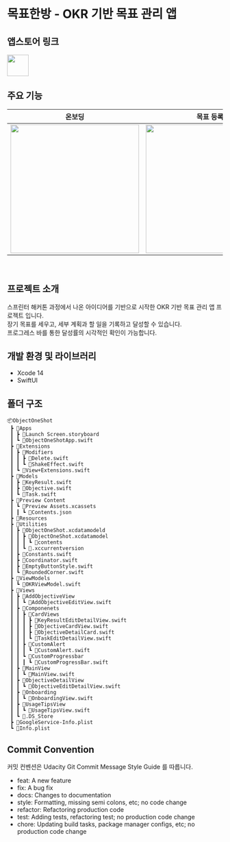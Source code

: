 # **목표한방 - OKR 기반 목표 관리 앱**

## 앱스토어 링크

[<img src="https://user-images.githubusercontent.com/22342277/230514542-e8c39751-7a96-4ffd-9175-91b24feb8849.png" height=50>](https://apps.apple.com/us/app/목표한방-okr-기반-관리-앱/id6447925542?ign-itscg=30200&ign-itsct=apps_box_link)

## 주요 기능

| 온보딩 | 목표 등록 | 목표 삭제 |
| - | - | - |
| <img src="https://github.com/ObjectOneShot/iOS-ObjectOneShot/assets/22342277/7a191f75-0272-49e7-a4df-9736dbe44271" width="300"> | <img src="https://github.com/ObjectOneShot/iOS-ObjectOneShot/assets/22342277/6b619967-e623-4b50-af3d-d2b6f5fc7d3d" width="300"> | <img src="https://github.com/ObjectOneShot/iOS-ObjectOneShot/assets/22342277/997a06b4-cbd6-4732-bf16-badfc8234663" width="300"> |

</br>

## **프로젝트 소개**

스프린터 해커톤 과정에서 나온 아이디어를 기반으로 시작한 OKR 기반 목표 관리 앱 프로젝트 입니다.  
장기 목표를 세우고, 세부 계획과 할 일을 기록하고 달성할 수 있습니다.  
프로그레스 바를 통한 달성률의 시각적인 확인이 가능합니다.

## **개발 환경 및 라이브러리**

* Xcode 14
* SwiftUI

## **폴더 구조**

```
📦ObjectOneShot
 ┣ 📂Apps
 ┃ ┣ 📜Launch Screen.storyboard
 ┃ ┗ 📜ObjectOneShotApp.swift
 ┣ 📂Extensions
 ┃ ┣ 📂Modifiers
 ┃ ┃ ┣ 📜Delete.swift
 ┃ ┃ ┗ 📜ShakeEffect.swift
 ┃ ┗ 📜View+Extensions.swift
 ┣ 📂Models
 ┃ ┣ 📜KeyResult.swift
 ┃ ┣ 📜Objective.swift
 ┃ ┗ 📜Task.swift
 ┣ 📂Preview Content
 ┃ ┗ 📂Preview Assets.xcassets
 ┃ ┃ ┗ 📜Contents.json
 ┣ 📂Resources
 ┣ 📂Utilities
 ┃ ┣ 📂ObjectOneShot.xcdatamodeld
 ┃ ┃ ┣ 📂ObjectOneShot.xcdatamodel
 ┃ ┃ ┃ ┗ 📜contents
 ┃ ┃ ┗ 📜.xccurrentversion
 ┃ ┣ 📜Constants.swift
 ┃ ┣ 📜Coordinator.swift
 ┃ ┣ 📜EmptyButtonStyle.swift
 ┃ ┗ 📜RoundedCorner.swift
 ┣ 📂ViewModels
 ┃ ┗ 📜OKRViewModel.swift
 ┣ 📂Views
 ┃ ┣ 📂AddObjectiveView
 ┃ ┃ ┗ 📜AddObjectiveEditView.swift
 ┃ ┣ 📂Componenets
 ┃ ┃ ┣ 📂CardViews
 ┃ ┃ ┃ ┣ 📜KeyResultEditDetailView.swift
 ┃ ┃ ┃ ┣ 📜ObjectiveCardView.swift
 ┃ ┃ ┃ ┣ 📜ObjectiveDetailCard.swift
 ┃ ┃ ┃ ┗ 📜TaskEditDetailView.swift
 ┃ ┃ ┣ 📂CustomAlert
 ┃ ┃ ┃ ┗ 📜CustomAlert.swift
 ┃ ┃ ┗ 📂CustomProgressbar
 ┃ ┃ ┃ ┗ 📜CustomProgressBar.swift
 ┃ ┣ 📂MainView
 ┃ ┃ ┗ 📜MainView.swift
 ┃ ┣ 📂ObjectiveDetailView
 ┃ ┃ ┗ 📜ObjectiveEditDetailView.swift
 ┃ ┣ 📂Onboarding
 ┃ ┃ ┗ 📜OnboardingView.swift
 ┃ ┣ 📂UsageTipsView
 ┃ ┃ ┗ 📜UsageTipsView.swift
 ┃ ┗ 📜.DS_Store
 ┣ 📜GoogleService-Info.plist
 ┗ 📜Info.plist
```

## **Commit Convention**

커밋 컨벤션은 Udacity Git Commit Message Style Guide 를 따릅니다.

* feat: A new feature
* fix: A bug fix
* docs: Changes to documentation
* style: Formatting, missing semi colons, etc; no code change
* refactor: Refactoring production code
* test: Adding tests, refactoring test; no production code change
* chore: Updating build tasks, package manager configs, etc; no production code change
